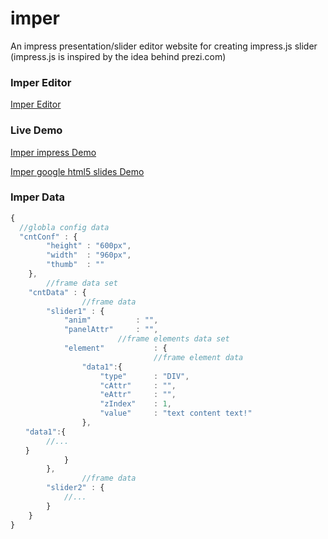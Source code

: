imper
=====

An impress presentation/slider editor website for creating impress.js slider 
(impress.js is inspired by the idea behind prezi.com)

### Imper Editor

[Imper Editor](http://switer.github.io/imper/)

### Live Demo

[Imper impress Demo](http://switer.github.io/examples/imper.html#/step-1) 

[Imper google html5 slides Demo](http://switer.github.io/examples/html5slides.html)

### Imper Data
```javascript
{
  //globla config data
  "cntConf" : {
		"height" : "600px",
		"width"  : "960px",
		"thumb"  : ""
	},
        //frame data set
	"cntData" : {
                //frame data
		"slider1" : {
			"anim"			: "",
			"panelAttr" 	: "",
                        //frame elements data set
			"element"   		: {
                                //frame element data
				"data1":{
					"type"		: "DIV",
					"cAttr"		: "",
					"eAttr"		: "",
					"zIndex"	: 1,
					"value"		: "text content text!"
				},
　　"data1":{
        //...
　　}
			}
		},
                //frame data
		"slider2" : {
			//...
		}
	}
}
```
